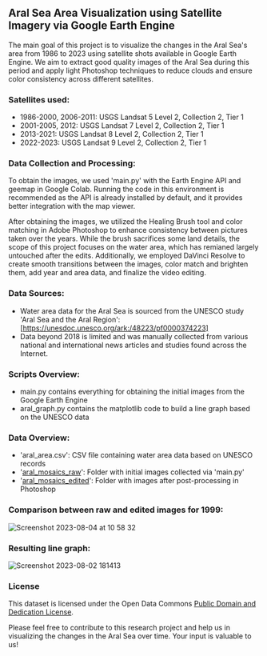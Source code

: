 ## Aral Sea Area Visualization using Satellite Imagery via Google Earth Engine

The main goal of this project is to visualize the changes in the Aral Sea's area from 1986 to 2023 using satellite shots available in Google Earth Engine. We aim to extract good quality images of the Aral Sea during this period and apply light Photoshop techniques to reduce clouds and ensure color consistency across different satellites.

### Satellites used:
- 1986-2000, 2006-2011: USGS Landsat 5 Level 2, Collection 2, Tier 1
- 2001-2005, 2012: USGS Landsat 7 Level 2, Collection 2, Tier 1
- 2013-2021: USGS Landsat 8 Level 2, Collection 2, Tier 1
- 2022-2023: USGS Landsat 9 Level 2, Collection 2, Tier 1

### Data Collection and Processing:
To obtain the images, we used 'main.py' with the Earth Engine API and geemap in Google Colab. Running the code in this environment is recommended as the API is already installed by default, and it provides better integration with the map viewer.

After obtaining the images, we utilized the Healing Brush tool and color matching in Adobe Photoshop to enhance consistency between pictures taken over the years. While the brush sacrifices some land details, the scope of this project focuses on the water area, which has remianed largely untouched after the edits. Additionally, we employed DaVinci Resolve to create smooth transitions between the images, color match and brighten them, add year and area data, and finalize the video editing.

### Data Sources:
- Water area data for the Aral Sea is sourced from the UNESCO study 'Aral Sea and the Aral Region': [https://unesdoc.unesco.org/ark:/48223/pf0000374223]
- Data beyond 2018 is limited and was manually collected from various national and international news articles and studies found across the Internet.

### Scripts Overview:
- main.py contains everything for obtaining the initial images from the Google Earth Engine
- aral_graph.py contains the matplotlib code to build a line graph based on the UNESCO data

### Data Overview:
- 'aral_area.csv': CSV file containing water area data based on UNESCO records
- '[aral_mosaics_raw](https://drive.google.com/drive/folders/1ahn_LBG-EQzTmfE11JIhwBTP4Y917j8s?usp=drive_link)': Folder with initial images collected via 'main.py'
- '[aral_mosaics_edited](https://drive.google.com/drive/folders/1phCYtP0CS9inrxAEgmZBY3Jw4Zf6jCST?usp=drive_link)': Folder with images after post-processing in Photoshop

### Comparison between raw and edited images for 1999:

![Screenshot 2023-08-04 at 10 58 32](https://github.com/open-data-kazakhstan/aral-sea-area-visualization/assets/109875855/821115c2-4fc1-43fb-ad3e-98b1852d54ea)

### Resulting line graph:

<LineChart
  title="Does Aral Sea have a future?"
  data="https://raw.githubusercontent.com/open-data-kazakhstan/aral-sea-area-visualization/main/data/aral_area.csv"
  xAxis="Year"
  yAxis="Total"
/>

![Screenshot 2023-08-02 181413](https://github.com/open-data-kazakhstan/aral-sea-area-visualization/assets/109875855/62129937-bcf6-4eb8-a456-e0ff87d445a8)

### License

This dataset is licensed under the Open Data Commons [Public Domain and Dedication License][pddl].

[pddl]: https://www.opendatacommons.org/licenses/pddl/1-0/

Please feel free to contribute to this research project and help us in visualizing the changes in the Aral Sea over time. Your input is valuable to us!
